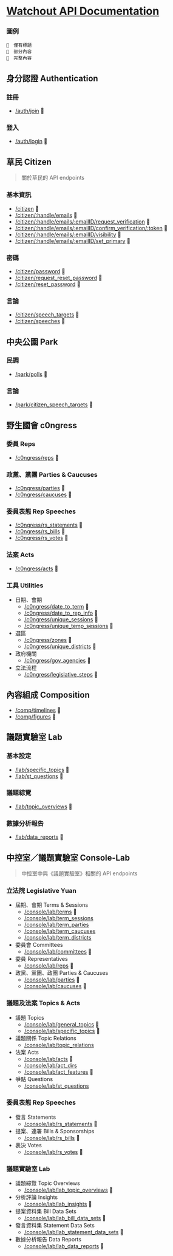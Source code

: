 # [Watchout API Documentation](https://core-docs.watchout.tw/)

### 圖例
```
🌱　僅有標題
🌿　部分內容
🌳　完整內容
```

## 身分認證 Authentication

### 註冊
- [/auth/join](./auth/join) 🌱

### 登入
- [/auth/login](./auth/login) 🌱

## 草民 Citizen
> 關於草民的 API endpoints

### 基本資訊
- [/citizen](./citizen/self) 🌱
- [/citizen/:handle/emails](./citizen/emails) 🌱
- [/citizen/:handle/emails/:emailID/request_verification](./citizen/emails#request-verification) 🌱
- [/citizen/:handle/emails/:emailID/confirm_verification/:token](./citizen/emails#confirm-verification) 🌱
- [/citizen/:handle/emails/:emailID/visibility](./citizen/emails#set-visibility) 🌱
- [/citizen/:handle/emails/:emailID/set_primary](./citizen/emails#set-primary) 🌱

### 密碼
- [/citizen/password](./citizen/password) 🌿
- [/citizen/request_reset_password](./citizen/password) 🌿
- [/citizen/reset_password](./citizen/password) 🌿

### 言論
- [/citizen/speech_targets](./citizen/speech_targets) 🌿
- [/citizen/speeches](./citizen/speeches) 🌿

## 中央公園 Park

### 民調
- [/park/polls](./park/polls) 🌿

### 言論
- [/park/citizen_speech_targets](./park/citizen_speech_targets) 🌿

## 野生國會 c0ngress

### 委員 Reps
- [/c0ngress/reps](./c0ngress/reps) 🌿

### 政黨、黨團 Parties & Caucuses
- [/c0ngress/parties](./c0ngress/parties) 🌿
- [/c0ngress/caucuses](./c0ngress/caucuses) 🌿

### 委員表態 Rep Speeches
- [/c0ngress/rs_statements](./c0ngress/rs_statements) 🌿
- [/c0ngress/rs_bills](./c0ngress/rs_bills) 🌿
- [/c0ngress/rs_votes](./c0ngress/rs_votes) 🌿

### 法案 Acts
- [/c0ngress/acts](./c0ngress/acts) 🌿

### 工具 Utilities
- 日期、會期
  - [/c0ngress/date_to_term](./c0ngress/utilities#date-to-term) 🌳
  - [/c0ngress/date_to_rep_info](./c0ngress/utilities#date-to-rep-info) 🌳
  - [/c0ngress/unique_sessions](./c0ngress/utilities#unique-sessions) 🌳
  - [/c0ngress/unique_temp_sessions](./c0ngress/utilities#unique-temp-sessions) 🌳
- 選區
  - [/c0ngress/zones](./c0ngress/utilities#zones) 🌳
  - [/c0ngress/unique_districts](./c0ngress/utilities#unique-districts) 🌳
- 政府機關
  - [/c0ngress/gov_agencies](./c0ngress/utilities#government-agencies) 🌳
- 立法流程
  - [/c0ngress/legislative_steps](./c0ngress/utilities#legislative-steps) 🌳

## 內容組成 Composition

- [/comp/timelines](./comp/timelines) 🌿
- [/comp/figures](./comp/figures) 🌿

## 議題實驗室 Lab

### 基本設定
- [/lab/specific_topics](./lab/specific_topics) 🌿
- [/lab/st_questions](./lab/st_questions) 🌿

### 議題綜覽
- [/lab/topic_overviews](./lab/topic_overviews) 🌿

### 數據分析報告
- [/lab/data_reports](./lab/data_reports) 🌿

## 中控室／議題實驗室 Console-Lab
> 中控室中與《議題實驗室》相關的 API endpoints

### 立法院 Legislative Yuan
- 屆期、會期 Terms & Sessions
  - [/console/lab/terms](./console-lab/terms) 🌳
  - [/console/lab/term_sessions](./console-lab/term_sessions)
  - [/console/lab/term_parties](./console-lab/term_parties)
  - [/console/lab/term_caucuses](./console-lab/term_caucuses)
  - [/console/lab/term_districts](./console-lab/term_districts)
- 委員會 Committees
  - [/console/lab/committees](./console-lab/committees) 🌳
- 委員 Representatives
  - [/console/lab/reps](./console-lab/reps) 🌳
- 政黨、黨團、政團 Parties & Caucuses
  - [/console/lab/parties](./console-lab/parties) 🌳
  - [/console/lab/caucuses](./console-lab/caucuses) 🌳

### 議題及法案 Topics & Acts
- 議題 Topics
  - [/console/lab/general_topics](./console-lab/general_topics) 🌳
  - [/console/lab/specific_topics](./console-lab/specific_topics) 🌳
- 議題關係 Topic Relations
  - [/console/lab/topic_relations](./console-lab/topic_relations)
- 法案 Acts
  - [/console/lab/acts](./console-lab/acts) 🌳
  - [/console/lab/act_dirs](./console-lab/act_dirs)
  - [/console/lab/act_features](./console-lab/act_features) 🌳
- 爭點 Questions
  - [/console/lab/st_questions](./console-lab/st_questions)

### 委員表態 Rep Speeches
- 發言 Statements
  - [/console/lab/rs_statements](./console-lab/rs_statements) 🌳
- 提案、連署 Bills & Sponsorships
  - [/console/lab/rs_bills](./console-lab/rs_bills) 🌳
- 表決 Votes
  - [/console/lab/rs_votes](./console-lab/rs_votes) 🌳

### 議題實驗室 Lab
- 議題綜覽 Topic Overviews
  - [/console/lab/lab_topic_overviews](./console-lab/lab_topic_overviews) 🌳
- 分析評論 Insights
  - [/console/lab/lab_insights](./console-lab/lab_insights) 🌳
- 提案資料集 Bill Data Sets
  - [/console/lab/lab_bill_data_sets](./console-lab/lab_bill_data_sets) 🌳
- 發言資料集 Statement Data Sets
  - [/console/lab/lab_statement_data_sets](./console-lab/lab_statement_data_sets) 🌳
- 數據分析報告 Data Reports
  - [/console/lab/lab_data_reports](./console-lab/lab_data_reports) 🌳
